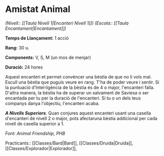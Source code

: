 # Amistat Animal

*(Nivell:: [[Taula Nivell 1|Encanteri Nivell 1]]) (Escola:: [[Taula Encantament|Encantament]])*

**Temps de Llançament:** 1 acció

**Rang:** 30 u.

**Components:** V, S, M (un mos de menjar)

**Duració:** 24 hores

Aquest encanteri et permet convèncer una bèstia de que no li vols mal. Escull una bèstia que puguis veure en rang. T'ha de poder veure i sentir. Si la puntuació d'Intel·ligència de la bèstia és de 4 o major, l'encanteri falla. D'altra manera, la bèstia ha de superar un salvament de Saviesa o ser encantada per tu per la duració de l'encanteri. Si tu o un dels teus companys danya l'objectiu, l'encanteri acaba.

***A Nivells Superiors***. Quan conjures aquest encanteri usant una casella d'encanteri de nivell 2 o major, pots afectaruna bèstia addicional per cada nivell de casella superior a 1.


*Font: Animal Friendship, PHB*



Practicants:: [[Classes/Bard|Bard]], [[Classes/Druida|Druida]], [[Classes/Explorador|Explorador]],
